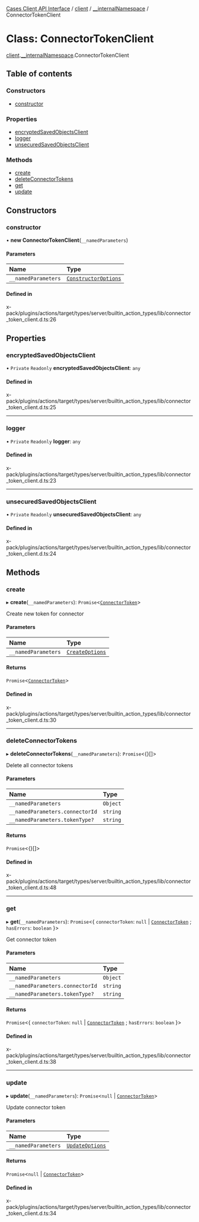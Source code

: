 [Cases Client API Interface](../README.md) / [client](../modules/client.md) / [\_\_internalNamespace](../modules/client.__internalNamespace.md) / ConnectorTokenClient

# Class: ConnectorTokenClient

[client](../modules/client.md).[__internalNamespace](../modules/client.__internalNamespace.md).ConnectorTokenClient

## Table of contents

### Constructors

- [constructor](client.__internalNamespace.ConnectorTokenClient.md#constructor)

### Properties

- [encryptedSavedObjectsClient](client.__internalNamespace.ConnectorTokenClient.md#encryptedsavedobjectsclient)
- [logger](client.__internalNamespace.ConnectorTokenClient.md#logger)
- [unsecuredSavedObjectsClient](client.__internalNamespace.ConnectorTokenClient.md#unsecuredsavedobjectsclient)

### Methods

- [create](client.__internalNamespace.ConnectorTokenClient.md#create)
- [deleteConnectorTokens](client.__internalNamespace.ConnectorTokenClient.md#deleteconnectortokens)
- [get](client.__internalNamespace.ConnectorTokenClient.md#get)
- [update](client.__internalNamespace.ConnectorTokenClient.md#update)

## Constructors

### constructor

• **new ConnectorTokenClient**(`__namedParameters`)

#### Parameters

| Name | Type |
| :------ | :------ |
| `__namedParameters` | [`ConstructorOptions`](../interfaces/client.__internalNamespace.ConstructorOptions-2.md) |

#### Defined in

x-pack/plugins/actions/target/types/server/builtin_action_types/lib/connector_token_client.d.ts:26

## Properties

### encryptedSavedObjectsClient

• `Private` `Readonly` **encryptedSavedObjectsClient**: `any`

#### Defined in

x-pack/plugins/actions/target/types/server/builtin_action_types/lib/connector_token_client.d.ts:25

___

### logger

• `Private` `Readonly` **logger**: `any`

#### Defined in

x-pack/plugins/actions/target/types/server/builtin_action_types/lib/connector_token_client.d.ts:23

___

### unsecuredSavedObjectsClient

• `Private` `Readonly` **unsecuredSavedObjectsClient**: `any`

#### Defined in

x-pack/plugins/actions/target/types/server/builtin_action_types/lib/connector_token_client.d.ts:24

## Methods

### create

▸ **create**(`__namedParameters`): `Promise`<[`ConnectorToken`](../interfaces/client.__internalNamespace.ConnectorToken.md)\>

Create new token for connector

#### Parameters

| Name | Type |
| :------ | :------ |
| `__namedParameters` | [`CreateOptions`](../interfaces/client.__internalNamespace.CreateOptions-1.md) |

#### Returns

`Promise`<[`ConnectorToken`](../interfaces/client.__internalNamespace.ConnectorToken.md)\>

#### Defined in

x-pack/plugins/actions/target/types/server/builtin_action_types/lib/connector_token_client.d.ts:30

___

### deleteConnectorTokens

▸ **deleteConnectorTokens**(`__namedParameters`): `Promise`<{}[]\>

Delete all connector tokens

#### Parameters

| Name | Type |
| :------ | :------ |
| `__namedParameters` | `Object` |
| `__namedParameters.connectorId` | `string` |
| `__namedParameters.tokenType?` | `string` |

#### Returns

`Promise`<{}[]\>

#### Defined in

x-pack/plugins/actions/target/types/server/builtin_action_types/lib/connector_token_client.d.ts:48

___

### get

▸ **get**(`__namedParameters`): `Promise`<{ `connectorToken`: ``null`` \| [`ConnectorToken`](../interfaces/client.__internalNamespace.ConnectorToken.md) ; `hasErrors`: `boolean`  }\>

Get connector token

#### Parameters

| Name | Type |
| :------ | :------ |
| `__namedParameters` | `Object` |
| `__namedParameters.connectorId` | `string` |
| `__namedParameters.tokenType?` | `string` |

#### Returns

`Promise`<{ `connectorToken`: ``null`` \| [`ConnectorToken`](../interfaces/client.__internalNamespace.ConnectorToken.md) ; `hasErrors`: `boolean`  }\>

#### Defined in

x-pack/plugins/actions/target/types/server/builtin_action_types/lib/connector_token_client.d.ts:38

___

### update

▸ **update**(`__namedParameters`): `Promise`<``null`` \| [`ConnectorToken`](../interfaces/client.__internalNamespace.ConnectorToken.md)\>

Update connector token

#### Parameters

| Name | Type |
| :------ | :------ |
| `__namedParameters` | [`UpdateOptions`](../interfaces/client.__internalNamespace.UpdateOptions-1.md) |

#### Returns

`Promise`<``null`` \| [`ConnectorToken`](../interfaces/client.__internalNamespace.ConnectorToken.md)\>

#### Defined in

x-pack/plugins/actions/target/types/server/builtin_action_types/lib/connector_token_client.d.ts:34
